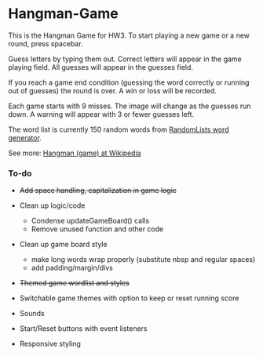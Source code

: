 # Hangman-Game
This is the Hangman Game for HW3. To start playing a new game or a new round, press spacebar.

Guess letters by typing them out. Correct letters will appear in the game playing field. All guesses will appear in the guesses field.

If you reach a game end condition (guessing the word correctly or running out of guesses) the round is over. A win or loss will be recorded.

Each game starts with 9 misses. The image will change as the guesses run down. A warning will appear with 3 or fewer guesses left.

The word list is currently 150 random words from [RandomLists word generator](https://www.randomlists.com/random-words).

See more: [Hangman (game) at Wikipedia](https://en.wikipedia.org/wiki/Hangman_\(game\))

### To-do 

* ~~Add space handling, capitalization in game logic~~

* Clean up logic/code
    * Condense updateGameBoard() calls 
    * Remove unused function and other code
* Clean up game board style
    * make long words wrap properly (substitute nbsp and regular spaces)
    * add padding/margin/divs
* ~~Themed game wordlist and styles~~
* Switchable game themes with option to keep or reset running score
* Sounds
* Start/Reset buttons with event listeners
* Responsive styling

